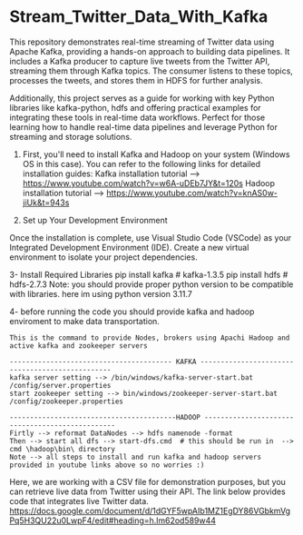 # Stream_Twitter_Data_With_Kafka
 
This repository demonstrates real-time streaming of Twitter data using Apache Kafka, providing a hands-on approach to building data pipelines.
It includes a Kafka producer to capture live tweets from the Twitter API, streaming them through Kafka topics. 
The consumer listens to these topics, processes the tweets, and stores them in HDFS for further analysis.

Additionally, this project serves as a guide for working with key Python libraries like kafka-python, hdfs and offering practical examples for integrating these tools in real-time data workflows. Perfect for those learning how to handle real-time data pipelines and leverage Python for streaming and storage solutions.

1. First, you'll need to install Kafka and Hadoop on your system (Windows OS in this case).
   You can refer to the following links for detailed installation guides:
   Kafka installation tutorial --> https://www.youtube.com/watch?v=w6A-uDEb7JY&t=120s
   Hadoop installation tutorial --> https://www.youtube.com/watch?v=knAS0w-jiUk&t=943s

2. Set up Your Development Environment

Once the installation is complete, use Visual Studio Code (VSCode) as your Integrated Development Environment (IDE).
Create a new virtual environment to isolate your project dependencies. 

3- Install Required Libraries
   pip install kafka   # kafka-1.3.5
   pip install hdfs    # hdfs-2.7.3
 Note: you should provide proper python version to be compatible with libraries.
 here im using python version 3.11.7

 4- before running the code you should provide kafka and hadoop enviroment to make data transportation.

    This is the command to provide Nodes, brokers using Apachi Hadoop and active kafka and zookeeper servers

    ---------------------------------------- KAFKA ------------------------------------------------
    kafka server setting --> /bin/windows/kafka-server-start.bat  /config/server.properties
    start zookeeper setting --> bin/windows/zookeeper-server-start.bat  /config/zookeeper.properties

    -----------------------------------------HADOOP ------------------------------------------------
    Firtly --> reformat DataNodes --> hdfs namenode -format
    Then --> start all dfs --> start-dfs.cmd  # this should be run in  --> cmd \hadoop\bin\ directory
    Note --> all steps to install and run kafka and hadoop servers provided in youtube links above so no worries :)

    
Here, we are working with a CSV file for demonstration purposes, but you can retrieve live data from Twitter using their API. 
The link below provides code that integrates live Twitter data.
https://docs.google.com/document/d/1dGYF5wpAIb1MZ1EgDY86VGbkmVgPq5H3QU22u0LwpF4/edit#heading=h.lm62od589w44

    
    

    

    
 
 





